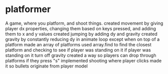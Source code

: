 # platformer
A game, where you platform, and shoot things.
created movement by giving player dx properties, changing them based on keys pressed, and adding them to x and y values
created jumping by adding dy and gravity
created gravity by constantly reducing dy in animate loop except when on top of a platform
made an array of platforms
used array.find to find the closest platform and checking to see if player was standing on it
if player was standing on it turn off gravity
created a way so players can drop through platforms if they press "s"
implemented shooting where player clicks
made it so bullets originate from player model
